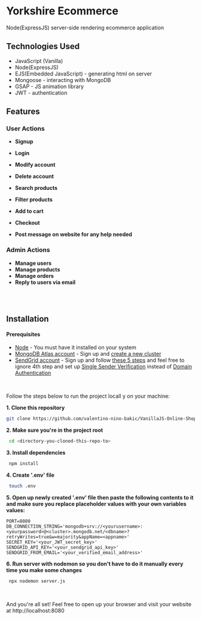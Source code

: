 # Yorkshire Ecommerce

Node(ExpressJS) server-side rendering ecommerce application

## Technologies Used

- JavaScript (Vanilla)
- Node(ExpressJS)
- EJS(Embedded JavaScript) - generating html on server
- Mongoose - interacting with MongoDB
- GSAP - JS animation library
- JWT - authentication


## Features

### User Actions

- **Signup**
- **Login**
- **Modify account**
- **Delete account**

- **Search products**
- **Filter products**

- **Add to cart**
- **Checkout**

- **Post message on website for any help needed**


### Admin Actions

- **Manage users**
- **Manage products**
- **Manage orders**
- **Reply to users via email**

<br />
<br />


## Installation

#### Prerequisites
- [Node](https://nodejs.org/en) - You must have it installed on your system
- [MongoDB Atlas account](https://www.mongodb.com/) - Sign up and [create a new cluster](https://www.mongodb.com/docs/guides/atlas/cluster/)
- [SendGrid account](https://sendgrid.com/en-us) - Sign up and follow [these 5 steps](https://www.twilio.com/docs/sendgrid/for-developers/sending-email/quickstart-nodejs)
and feel free to ignore 4th step and set up [Single Sender Verification](https://www.twilio.com/docs/sendgrid/ui/sending-email/sender-verification)
instead of [Domain Authentication](https://www.twilio.com/docs/sendgrid/ui/account-and-settings/how-to-set-up-domain-authentication#twilio-docs-content-area)

<br />


Follow the steps below to run the project locall    y on your machine:

**1. Clone this repository**
```bash
git clone https://github.com/valentino-nino-bakic/VanillaJS-Online-Shop.git
```

**2. Make sure you're in the project root**
```bash
 cd <directory-you-cloned-this-repo-to>
 ```

**3. Install dependencies**
```bash
 npm install
 ```

**4. Create '.env' file**
```bash
 touch .env
 ```

**5. Open up newly created '.env' file then paste the following contents to it and make sure you replace placeholder values with your own variables values:**

```dotenv
PORT=8080
DB_CONNECTION_STRING='mongodb+srv://<yourusername>:<yourpassword>@<cluster>.mongodb.net/<dbname>?retryWrites=true&w=majority&appName=<appname>'
SECRET_KEY='<your_JWT_secret_key>'
SENDGRID_API_KEY='<your_sendgrid_api_key>'
SENDGRID_FROM_EMAIL='<your_verified_email_address>'
 ```

 **6. Run server with nodemon so you don't have to do it manually every time you make some changes**
```bash
 npx nodemon server.js
 ```

<br />

And you're all set! Feel free to open up your browser and visit your website at http://localhost:8080
